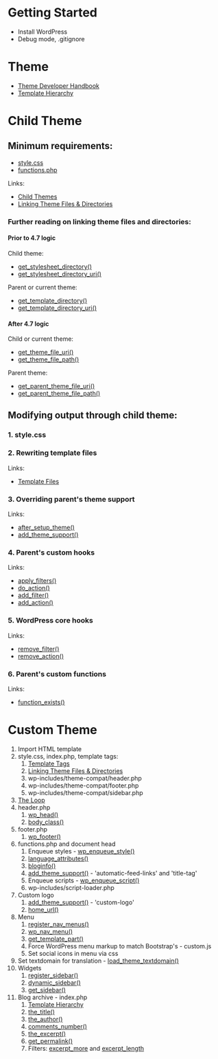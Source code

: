 # Getting Started

- Install WordPress
- Debug mode, .gitignore

# Theme

- [Theme Developer Handbook](https://developer.wordpress.org/themes/)
- [Template Hierarchy](https://wphierarchy.com/)


# Child Theme

## Minimum requirements:

- [style.css](https://developer.wordpress.org/themes/basics/main-stylesheet-style-css/)
- [functions.php](https://developer.wordpress.org/themes/basics/theme-functions/)

Links:

- [Child Themes](https://developer.wordpress.org/themes/advanced-topics/child-themes/)
- [Linking Theme Files & Directories](https://developer.wordpress.org/themes/basics/linking-theme-files-directories/)

### Further reading on linking theme files and directories:

#### Prior to 4.7 logic

Child theme:
- [get_stylesheet_directory()](https://developer.wordpress.org/reference/functions/get_stylesheet_directory/)
- [get_stylesheet_directory_uri()](https://developer.wordpress.org/reference/functions/get_stylesheet_directory_uri/)

Parent or current theme:
- [get_template_directory()](https://developer.wordpress.org/reference/functions/get_template_directory/)
- [get_template_directory_uri()](https://developer.wordpress.org/reference/functions/get_template_directory_uri/)

#### After 4.7 logic

Child or current theme:
- [get_theme_file_uri()](https://developer.wordpress.org/reference/functions/get_theme_file_uri/)
- [get_theme_file_path()](https://developer.wordpress.org/reference/functions/get_theme_file_path/)

Parent theme:
- [get_parent_theme_file_uri()](https://developer.wordpress.org/reference/functions/get_parent_theme_file_uri/)
- [get_parent_theme_file_path()](https://developer.wordpress.org/reference/functions/get_parent_theme_file_path/)

## Modifying output through child theme:

### 1. style.css

### 2. Rewriting template files

Links:

- [Template Files](https://developer.wordpress.org/themes/template-files-section/)

### 3. Overriding parent's theme support

Links:

- [after_setup_theme()](https://developer.wordpress.org/reference/hooks/after_setup_theme/)
- [add_theme_support()](https://developer.wordpress.org/reference/functions/add_theme_support/)

### 4. Parent's custom hooks

Links:

- [apply_filters()](https://developer.wordpress.org/reference/functions/apply_filters/)
- [do_action()](https://developer.wordpress.org/reference/functions/do_action/)
- [add_filter()](https://developer.wordpress.org/reference/functions/add_filter/)
- [add_action()](https://developer.wordpress.org/reference/functions/add_action/)

### 5. WordPress core hooks

Links:

- [remove_filter()](https://developer.wordpress.org/reference/functions/remove_filter/)
- [remove_action()](https://developer.wordpress.org/reference/functions/remove_action/)

### 6. Parent's custom functions

Links:

- [function_exists()](http://php.net/manual/en/function.function-exists.php)

# Custom Theme

1. Import HTML template
2. style.css, index.php, template tags:
	1. [Template Tags](https://developer.wordpress.org/themes/basics/template-tags/)
	2. [Linking Theme Files & Directories](https://developer.wordpress.org/themes/basics/linking-theme-files-directories/)
	3. wp-includes/theme-compat/header.php
	4. wp-includes/theme-compat/footer.php
	5. wp-includes/theme-compat/sidebar.php
3. [The Loop](https://developer.wordpress.org/themes/basics/the-loop/)
4. header.php
	1. [wp_head()](https://developer.wordpress.org/reference/functions/wp_head/)
	2. [body_class()](https://developer.wordpress.org/reference/functions/body_class/)
5. footer.php
	1. [wp_footer()](https://developer.wordpress.org/reference/functions/wp_footer/)
6. functions.php and document head
	1. Enqueue styles - [wp_enqueue_style()](https://developer.wordpress.org/reference/functions/wp_enqueue_style/)
	2. [language_attributes()](https://developer.wordpress.org/reference/functions/language_attributes/)
	3. [bloginfo()](https://developer.wordpress.org/reference/functions/bloginfo/)
	4. [add_theme_support()](https://developer.wordpress.org/reference/functions/add_theme_support/) - 'automatic-feed-links' and 'title-tag'
	5. Enqueue scripts - [wp_enqueue_script()](https://developer.wordpress.org/reference/functions/wp_enqueue_script/)
	6. wp-includes/script-loader.php
7. Custom logo
	1. [add_theme_support()](https://developer.wordpress.org/reference/functions/add_theme_support/) - 'custom-logo'
	2. [home_url()](https://developer.wordpress.org/reference/functions/home_url/)
8. Menu
	1. [register_nav_menus()](https://developer.wordpress.org/reference/functions/register_nav_menus/)
	2. [wp_nav_menu()](https://developer.wordpress.org/reference/functions/wp_nav_menu/)
	3. [get_template_part()](https://developer.wordpress.org/reference/functions/get_template_part/)
	4. Force WordPress menu markup to match Bootstrap's - custom.js
	5. Set social icons in menu via css
9. Set textdomain for translation - [load_theme_textdomain()](https://developer.wordpress.org/reference/functions/load_theme_textdomain/)
10. Widgets
	1. [register_sidebar()](https://developer.wordpress.org/reference/functions/register_sidebar/)
	2. [dynamic_sidebar()](https://developer.wordpress.org/reference/functions/dynamic_sidebar/)
	3. [get_sidebar()](https://developer.wordpress.org/reference/functions/get_sidebar/)
11. Blog archive - index.php
	1. [Template Hierarchy](https://wphierarchy.com/)
	2. [the_title()](https://developer.wordpress.org/reference/functions/the_title/)
	3. [the_author()](https://developer.wordpress.org/reference/functions/the_author/)
	4. [comments_number()](https://developer.wordpress.org/reference/functions/comments_number/)
	5. [the_excerpt()](https://developer.wordpress.org/reference/functions/the_excerpt/)
	6. [get_permalink()](https://developer.wordpress.org/reference/functions/get_permalink/)
	7. Filters: [excerpt_more](https://developer.wordpress.org/reference/hooks/excerpt_more/) and [excerpt_length](https://developer.wordpress.org/reference/hooks/excerpt_length/)
